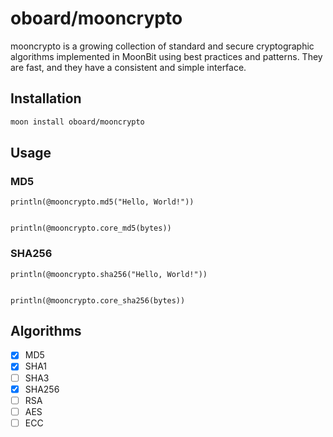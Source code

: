 # oboard/mooncrypto

mooncrypto is a growing collection of standard and secure cryptographic algorithms implemented in MoonBit using best practices and patterns. They are fast, and they have a consistent and simple interface.

## Installation

```bash
moon install oboard/mooncrypto
```

## Usage

### MD5

```moonbit
println(@mooncrypto.md5("Hello, World!"))


println(@mooncrypto.core_md5(bytes))
```

### SHA256

```moonbit
println(@mooncrypto.sha256("Hello, World!"))


println(@mooncrypto.core_sha256(bytes))
```

## Algorithms

- [x] MD5
- [x] SHA1
- [ ] SHA3
- [x] SHA256
- [ ] RSA
- [ ] AES
- [ ] ECC
